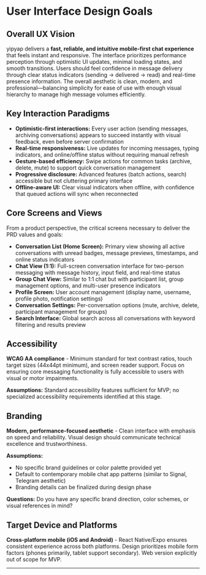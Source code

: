 # User Interface Design Goals

## Overall UX Vision

yipyap delivers a **fast, reliable, and intuitive mobile-first chat experience** that feels instant and responsive. The interface prioritizes performance perception through optimistic UI updates, minimal loading states, and smooth transitions. Users should feel confidence in message delivery through clear status indicators (sending → delivered → read) and real-time presence information. The overall aesthetic is clean, modern, and professional—balancing simplicity for ease of use with enough visual hierarchy to manage high message volumes efficiently.

## Key Interaction Paradigms

- **Optimistic-first interactions:** Every user action (sending messages, archiving conversations) appears to succeed instantly with visual feedback, even before server confirmation
- **Real-time responsiveness:** Live updates for incoming messages, typing indicators, and online/offline status without requiring manual refresh
- **Gesture-based efficiency:** Swipe actions for common tasks (archive, delete, mute) to support quick conversation management
- **Progressive disclosure:** Advanced features (batch actions, search) accessible but not cluttering primary interface
- **Offline-aware UI:** Clear visual indicators when offline, with confidence that queued actions will sync when reconnected

## Core Screens and Views

From a product perspective, the critical screens necessary to deliver the PRD values and goals:

- **Conversation List (Home Screen):** Primary view showing all active conversations with unread badges, message previews, timestamps, and online status indicators
- **Chat View (1:1):** Full-screen conversation interface for two-person messaging with message history, input field, and real-time status
- **Group Chat View:** Similar to 1:1 chat but with participant list, group management options, and multi-user presence indicators
- **Profile Screen:** User account management (display name, username, profile photo, notification settings)
- **Conversation Settings:** Per-conversation options (mute, archive, delete, participant management for groups)
- **Search Interface:** Global search across all conversations with keyword filtering and results preview

## Accessibility

**WCAG AA compliance** - Minimum standard for text contrast ratios, touch target sizes (44x44pt minimum), and screen reader support. Focus on ensuring core messaging functionality is fully accessible to users with visual or motor impairments.

**Assumptions:** Standard accessibility features sufficient for MVP; no specialized accessibility requirements identified at this stage.

## Branding

**Modern, performance-focused aesthetic** - Clean interface with emphasis on speed and reliability. Visual design should communicate technical excellence and trustworthiness.

**Assumptions:**

- No specific brand guidelines or color palette provided yet
- Default to contemporary mobile chat app patterns (similar to Signal, Telegram aesthetic)
- Branding details can be finalized during design phase

**Questions:** Do you have any specific brand direction, color schemes, or visual references in mind?

## Target Device and Platforms

**Cross-platform mobile (iOS and Android)** - React Native/Expo ensures consistent experience across both platforms. Design prioritizes mobile form factors (phones primarily, tablet support secondary). Web version explicitly out of scope for MVP.

---

